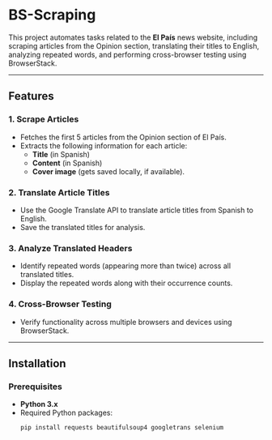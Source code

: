 # BS-Scraping
This project automates tasks related to the **El País** news website, including scraping articles from the Opinion section, translating their titles to English, analyzing repeated words, and performing cross-browser testing using BrowserStack.

---

## Features

### 1. **Scrape Articles**
- Fetches the first 5 articles from the Opinion section of El País.
- Extracts the following information for each article:
  - **Title** (in Spanish)
  - **Content** (in Spanish)
  - **Cover image** (gets saved locally, if available).

### 2. **Translate Article Titles**
- Use the Google Translate API to translate article titles from Spanish to English.
- Save the translated titles for analysis.

### 3. **Analyze Translated Headers**
- Identify repeated words (appearing more than twice) across all translated titles.
- Display the repeated words along with their occurrence counts.

### 4. **Cross-Browser Testing**
- Verify functionality across multiple browsers and devices using BrowserStack.

---

## Installation

### Prerequisites
- **Python 3.x**
- Required Python packages:
  ```bash
  pip install requests beautifulsoup4 googletrans selenium

